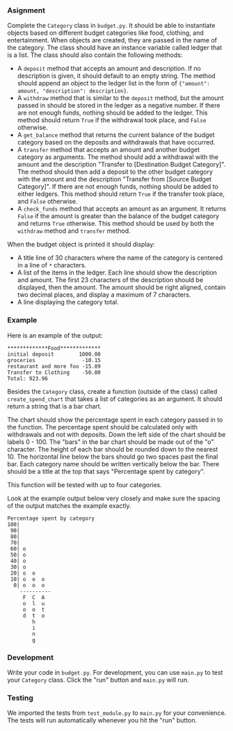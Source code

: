 ### Asignment

Complete the `Category` class in `budget.py`. It should be able to instantiate objects based on different budget categories like food,
clothing, and entertainment. When objects are created, they are passed in the name of the category. The class should have an instance
variable called ledger that is a list.
The class should also contain the following methods:

 * A `deposit` method that accepts an amount and description. If no description is given, it should default to an empty string.
   The method should append an object to the ledger list in the form of `{"amount": amount, "description": description}`.
 * A `withdraw` method that is similar to the `deposit` method, but the amount passed in should be stored in the ledger as a negative number.
   If there are not enough funds, nothing should be added to the ledger. This method should return `True` if the withdrawal took place,
   and `False` otherwise.
 * A `get_balance` method that returns the current balance of the budget category based on the deposits and withdrawals that have occurred.
 * A `transfer` method that accepts an amount and another budget category as arguments. The method should add a withdrawal with the amount
   and the description "Transfer to [Destination Budget Category]". The method should then add a deposit to the other budget category
   with the amount and the description "Transfer from [Source Budget Category]". If there are not enough funds, nothing should be
   added to either ledgers. This method should return `True` if the transfer took place, and `False` otherwise.
 * A `check_funds` method that accepts an amount as an argument. It returns `False` if the amount is greater than the balance of the budget
   category and returns `True` otherwise. This method should be used by both the `withdraw` method and `transfer` method.

When the budget object is printed it should display:

 * A title line of 30 characters where the name of the category is centered in a line of `*` characters.
 * A list of the items in the ledger. Each line should show the description and amount. The first 23 characters of the description should
   be displayed, then the amount. The amount should be right aligned, contain two decimal places, and display a maximum of 7 characters.
 * A line displaying the category total.

### Example

Here is an example of the output:
```
*************Food*************
initial deposit        1000.00
groceries               -10.15
restaurant and more foo -15.89
Transfer to Clothing    -50.00
Total: 923.96
```

Besides the `Category` class, create a function (outside of the class) called `create_spend_chart` that takes a list of categories as
an argument. It should return a string that is a bar chart.

The chart should show the percentage spent in each category passed in to the function. The percentage spent should be calculated only
with withdrawals and not with deposits. Down the left side of the chart should be labels 0 - 100. The "bars" in the bar chart should be
made out of the "o" character. The height of each bar should be rounded down to the nearest 10. The horizontal line below the bars should
go two spaces past the final bar. Each category name should be written vertically below the bar. There should be a title at the top that
says "Percentage spent by category".

This function will be tested with up to four categories.

Look at the example output below very closely and make sure the spacing of the output matches the example exactly.
```
Percentage spent by category
100|          
 90|          
 80|          
 70|          
 60| o        
 50| o        
 40| o        
 30| o        
 20| o  o     
 10| o  o  o  
  0| o  o  o  
    ----------
     F  C  A  
     o  l  u  
     o  o  t  
     d  t  o  
        h     
        i     
        n     
        g     
```

### Development

Write your code in `budget.py`. For development, you can use `main.py` to test your `Category` class. Click the "run" button and `main.py` will run.

### Testing

We imported the tests from `test_module.py` to `main.py` for your convenience. The tests will run automatically whenever you hit the "run" button.

